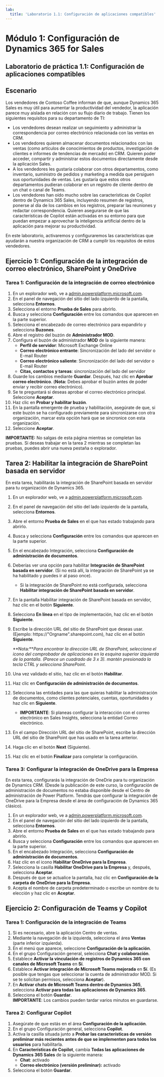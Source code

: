 ```yaml
---
lab:
  title: 'Laboratorio 1.1: Configuración de aplicaciones compatibles'
---
```


# Módulo 1: Configuración de Dynamics 365 for Sales

## Laboratorio de práctica 1.1: Configuración de aplicaciones compatibles

## Escenario

Los vendedores de Contoso Coffee informan de que, aunque Dynamics 365 Sales es muy útil para aumentar la productividad del vendedor, la aplicación parece muy aislada en relación con su flujo diario de trabajo. Tienen los siguientes requisitos para su departamento de TI:

-   Los vendedores desean realizar un seguimiento y administrar la correspondencia por correo electrónico relacionada con las ventas en CRM.
-   Los vendedores quieren almacenar documentos relacionados con las ventas (como artículos de conocimientos de productos, investigación de clientes e informes de tendencias de mercado) en CRM. Quieren poder acceder, compartir y administrar estos documentos directamente desde la aplicación Sales.
-   A los vendedores les gustaría colaborar con otros departamentos, como inventario, suministro de pedidos y marketing a medida que persiguen sus oportunidades de ventas. Les gustaría que estos otros departamentos pudieran colaborar en un registro de cliente dentro de un chat o canal de Teams.
-   Los vendedores han oído mucho sobre las características de Copilot dentro de Dynamics 365 Sales, incluyendo resumen de registros, ponerse al día de los cambios en los registros, preparar las reuniones y redactar correspondencia. Quieren asegurarse de que las características de Copilot están activadas en su entorno para que puedan empezar a aprovechar la inteligencia artificial dentro de la aplicación para mejorar su productividad.

En este laboratorio, activaremos y configuraremos las características que ayudarán a nuestra organización de CRM a cumplir los requisitos de estos vendedores.

## Ejercicio 1: Configuración de la integración de correo electrónico, SharePoint y OneDrive

### Tarea 1: Configuración de la integración de correo electrónico

1.  En un explorador web, ve a [admin.powerplatform.microsoft.com](https://admin.powerplatform.microsoft.com/).
2.  En el panel de navegación del sitio del lado izquierdo de la pantalla, selecciona **Entornos**.
3.  Selecciona el entorno **Prueba de Sales** para abrirlo.
4.  Busca y selecciona **Configuración** entre los comandos que aparecen en la parte superior.
5.  Selecciona el encabezado de correo electrónico para expandirlo y selecciona **Buzones**.
6.  Abre el registro del buzón de **Administrador MOD**.
7.  Configura el buzón de administrador **MOD** de la siguiente manera:
    -   **Perfil de servidor**: Microsoft Exchange Online
    -   **Correo electrónico entrante**: Sincronización del lado del servidor o E-mail Router
    -   **Correo electrónico saliente**: Sincronización del lado del servidor o E-mail Router
    -   **Citas, contactos y tareas**: sincronización del lado del servidor
8.  Guarde los cambios mediante **Guardar**. Después, haz clic en **Aprobar correo electrónico**. (**Nota:** Debes aprobar el buzón antes de poder enviar y recibir correo electrónico).
9.  Se te preguntará si deseas aprobar el correo electrónico principal. Seleccione **Aceptar**.
10. Haz clic en **Probar y habilitar buzón**.
11. En la pantalla emergente de prueba y habilitación, asegúrate de que, si este buzón se ha configurado previamente para sincronizarse con otra organización, marcar esta opción hará que se sincronice con esta organización.
12. Seleccione **Aceptar**.

**IMPORTANTE:** No salgas de esta página mientras se completan las pruebas. Si deseas trabajar en la tarea 2 mientras se completan las pruebas, puedes abrir una nueva pestaña o explorador.

## Tarea 2: Habilitar la integración de SharePoint basada en servidor

En esta tarea, habilitarás la integración de SharePoint basada en servidor para tu organización de Dynamics 365.

1.  En un explorador web, ve a [admin.powerplatform.microsoft.com](https://admin.powerplatform.microsoft.com/).
2.  En el panel de navegación del sitio del lado izquierdo de la pantalla, selecciona **Entornos**.
3.  Abre el entorno **Prueba de Sales** en el que has estado trabajando para abrirlo.
4.  Busca y selecciona **Configuración** entre los comandos que aparecen en la parte superior.
5.  En el encabezado Integración, selecciona **Configuración de administración de documentos**.
6.  Deberías ver una opción para habilitar **Integración de SharePoint basada en servidor**. (Si no está allí, la integración de SharePoint ya se ha habilitado y puedes ir al paso once).
    -   Si la integración de SharePoint no está configurada, selecciona **Habilitar integración de SharePoint basada en servidor**.
7.  En la pantalla Habilitar integración de SharePoint basada en servidor, haz clic en el botón **Siguiente**.
8.  Selecciona **En línea** en el tipo de implementación, haz clic en el botón **Siguiente**.
9.  Escribe la dirección URL del sitio de SharePoint que deseas usar. (Ejemplo: https://"Orgname".sharepoint.com), haz clic en el botón **Siguiente**.

    **Nota:***Para encontrar la dirección URL de SharePoint, selecciona el icono del comprobador de aplicaciones en la esquina superior izquierda de la pantalla. (Parece un cuadrado de 3 x 3). mantén presionada la tecla CTRL y selecciona SharePoint.*

10. Una vez validado el sitio, haz clic en el botón **Habilitar**.
11. Haz clic en **Configuración de administración de documentos**.
12. Selecciona las entidades para las que quieras habilitar la administración de documentos, como clientes potenciales, cuentas, oportunidades y haz clic en **Siguiente**.
    -   **IMPORTANTE**: Si planeas configurar la interacción con el correo electrónico en Sales Insights, selecciona la entidad Correo electrónico.
13. En el campo Dirección URL del sitio de SharePoint, escribe la dirección URL del sitio de SharePoint que has usado en la tarea anterior.
14. Haga clic en el botón **Next** (Siguiente).
15. Haz clic en el botón **Finalizar** para completar la configuración.

### Tarea 3: Configurar la integración de OneDrive para la Empresa

En esta tarea, configurarás la integración de OneDrie para tu organización de Dynamics CRM. (Desde la publicación de este curso, la configuración de administración de documentos no estaba disponible desde el Centro de administración de Power Platform. Tendrás que configurar la integración de OneDrive para la Empresa desde el área de configuración de Dynamics 365 clásico).

1.  En un explorador web, ve a [admin.powerplatform.microsoft.com](https://admin.powerplatform.microsoft.com/).
2.  En el panel de navegación del sitio del lado izquierdo de la pantalla, selecciona **Entornos**.
3.  Abre el entorno **Prueba de Sales** en el que has estado trabajando para abrirlo.
4.  Busca y selecciona **Configuración** entre los comandos que aparecen en la parte superior.
5.  En el encabezado Integración, selecciona **Configuración de administración de documentos**.
6.  Haz clic en el icono **Habilitar OneDrive para la Empresa**.
7.  Selecciona la casilla **Habilitar OneDrive para la Empresa** y, después, selecciona **Aceptar**.
8.  Después de que se actualice la pantalla, haz clic en **Configuración de la carpeta de OneDrive para la Empresa**.
9.  Acepta el nombre de carpeta predeterminado o escribe un nombre de tu elección y haz clic en **Aceptar**.

## Ejercicio 2: Configuración de Teams y Copilot

### Tarea 1: Configuración de la integración de Teams

1.  Si es necesario, abre la aplicación Centro de ventas.
2.  Mediante la navegación de la izquierda, selecciona el área **Ventas** (parte inferior izquierda).
3.  En el menú que aparece, seleccione **Configuración de la aplicación**.
4.  En el grupo Configuración general, selecciona **Chat y colaboración**.
5.  Establece **Activar la vinculación de registros de Dynamics 365 con canales de Microsoft Teams** en **Sí**.
6.  Establece **Activar integración de Microsoft Teams mejorada** en **Sí**. (Es posible que tengas que seleccionar la cuenta de administrador MOD. Si se te solicitan permisos, selecciona **Aceptar**).
7.  En **Activar chats de Microsoft Teams dentro de Dynamics 365**, selecciona **Activar para todas las aplicaciones de Dynamics 365**.
8.  Selecciona el botón **Guardar**.  
    **IMPORTANTE**: Los cambios pueden tardar varios minutos en guardarse.

### Tarea 2: Configurar Copilot

1.  Asegúrate de que estás en el área **Configuración de la aplicación**.
2.  En el grupo Configuración general, selecciona **Copilot**.
3.  Activa la casilla situada junto a **Probar las características de versión preliminar más recientes antes de que se implementen para todos los usuarios** para habilitarla.
4.  En **Características de Copilot**, cambia **Todas las aplicaciones de Dynamics 365 Sales** de la siguiente manera:
    -   **Chat**: activado
    -   **Correo electrónico (versión preliminar):** activado
5.  Selecciona el botón **Guardar**.

